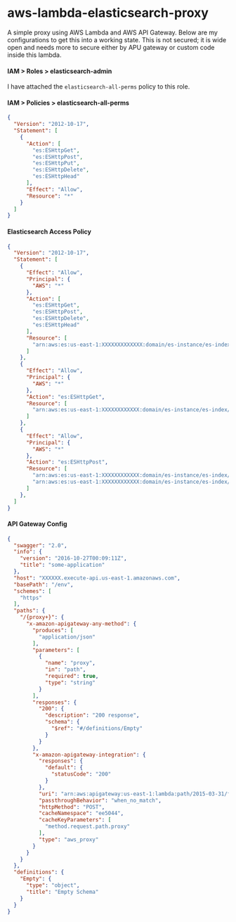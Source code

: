 # aws-lambda-elasticsearch-proxy

A simple proxy using AWS Lambda and AWS API Gateway.
Below are my configurations to get this into a working state.
This is not secured; it is wide open and needs more to secure
either by APU gateway or custom code inside this lambda.

#### IAM > Roles > elasticsearch-admin
I have attached the `elasticsearch-all-perms` policy to this role.

#### IAM > Policies > elasticsearch-all-perms

```JSON
{
  "Version": "2012-10-17",
  "Statement": [
    {
      "Action": [
        "es:ESHttpGet",
        "es:ESHttpPost",
        "es:ESHttpPut",
        "es:ESHttpDelete",
        "es:ESHttpHead"
      ],
      "Effect": "Allow",
      "Resource": "*"
    }
  ]
}
```

#### Elasticsearch Access Policy

```JSON
{
  "Version": "2012-10-17",
  "Statement": [
    {
      "Effect": "Allow",
      "Principal": {
        "AWS": "*"
      },
      "Action": [
        "es:ESHttpGet",
        "es:ESHttpPost",
        "es:ESHttpDelete",
        "es:ESHttpHead"
      ],
      "Resource": [
        "arn:aws:es:us-east-1:XXXXXXXXXXXXX:domain/es-instance/es-index/es-doc-type/*"
      ]
    },
    {
      "Effect": "Allow",
      "Principal": {
        "AWS": "*"
      },
      "Action": "es:ESHttpGet",
      "Resource": [
        "arn:aws:es:us-east-1:XXXXXXXXXXXX:domain/es-instance/es-index/posts/*",
      ]
    },
    {
      "Effect": "Allow",
      "Principal": {
        "AWS": "*"
      },
      "Action": "es:ESHttpPost",
      "Resource": [
        "arn:aws:es:us-east-1:XXXXXXXXXXXX:domain/es-instance/es-index/*/_search",
        "arn:aws:es:us-east-1:XXXXXXXXXXXX:domain/es-instance/es-index/*/_msearch"
      ]
    },
  ]
}
```

#### API Gateway Config

```JSON
{
  "swagger": "2.0",
  "info": {
    "version": "2016-10-27T00:09:11Z",
    "title": "some-application"
  },
  "host": "XXXXXX.execute-api.us-east-1.amazonaws.com",
  "basePath": "/env",
  "schemes": [
    "https"
  ],
  "paths": {
    "/{proxy+}": {
      "x-amazon-apigateway-any-method": {
        "produces": [
          "application/json"
        ],
        "parameters": [
          {
            "name": "proxy",
            "in": "path",
            "required": true,
            "type": "string"
          }
        ],
        "responses": {
          "200": {
            "description": "200 response",
            "schema": {
              "$ref": "#/definitions/Empty"
            }
          }
        },
        "x-amazon-apigateway-integration": {
          "responses": {
            "default": {
              "statusCode": "200"
            }
          },
          "uri": "arn:aws:apigateway:us-east-1:lambda:path/2015-03-31/functions/arn:aws:lambda:us-east-1:############:function:some-application/invocations",
          "passthroughBehavior": "when_no_match",
          "httpMethod": "POST",
          "cacheNamespace": "ee5044",
          "cacheKeyParameters": [
            "method.request.path.proxy"
          ],
          "type": "aws_proxy"
        }
      }
    }
  },
  "definitions": {
    "Empty": {
      "type": "object",
      "title": "Empty Schema"
    }
  }
}
```

